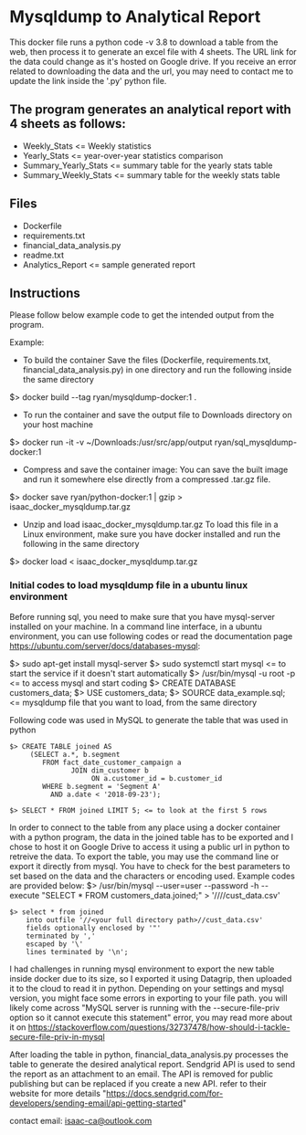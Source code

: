 # Mysqldump to Analytical Report
This docker file runs a python code -v 3.8 to download a table from the web, then process it to generate an excel file with 4 sheets. The URL link for the data could change as it's hosted on Google drive. If you receive an error related to downloading the data and the url, you may need to contact me to update the link inside the '.py' python file.

## The program generates an analytical report with 4 sheets as follows:
- Weekly_Stats <= Weekly statistics
- Yearly_Stats <= year-over-year statistics comparison
- Summary_Yearly_Stats <= summary table for the yearly stats table
- Summary_Weekly_Stats <= summary table for the weekly stats table

## Files
- Dockerfile
- requirements.txt
- financial_data_analysis.py
- readme.txt
- Analytics_Report <= sample generated report


## Instructions
Please follow below example code to get the intended output from the program.

Example:
- To build the container
Save the files (Dockerfile, requirements.txt, financial_data_analysis.py) in one directory and run the following inside the same directory

$> docker build --tag ryan/mysqldump-docker:1 .

- To run the container and save the output file to Downloads directory on your host machine

$> docker run -it -v ~/Downloads:/usr/src/app/output ryan/sql_mysqldump-docker:1

- Compress and save the container image:
You can save the built image and run it somewhere else directly from a compressed .tar.gz file.

$> docker save ryan/python-docker:1 | gzip > isaac_docker_mysqldump.tar.gz

- Unzip and load isaac_docker_mysqldump.tar.gz
To load this file in a Linux environment, make sure you have docker installed and run the following in the same directory

$> docker load < isaac_docker_mysqldump.tar.gz

### Initial codes to load mysqldump file in a ubuntu linux environment
Before running sql, you need to make sure that you have mysql-server installed on your machine. In a command line interface, in a ubuntu environment, you can use following codes or read the documentation page https://ubuntu.com/server/docs/databases-mysql:

$> sudo apt-get install mysql-server
$> sudo systemctl start mysql <= to start the service if it doesn't start automatically
$> /usr/bin/mysql -u root -p <= to access mysql and start coding
	$> CREATE DATABASE customers_data;
	$> USE customers_data;
	$> SOURCE data_example.sql; <= mysqldump file that you want to load, from the same directory


 Following code was used in MySQL to generate the table that was used in python

	$> CREATE TABLE joined AS
	     (SELECT a.*, b.segment
      		FROM fact_date_customer_campaign a
        	       JOIN dim_customer b
        	            ON a.customer_id = b.customer_id
      		WHERE b.segment = 'Segment A'
      		  AND a.date < '2018-09-23');

	$> SELECT * FROM joined LIMIT 5; <= to look at the first 5 rows


In order to connect to the table from any place using a docker container with a python program, the data in the joined table has to be exported and I chose to host it on Google Drive to access it using a public url in python to retreive the data.  To export the table, you may use the command line or export it directly from mysql. You have to check for the best parameters to set based on the data and the characters or encoding used. Example codes are provided below:
$> /usr/bin/mysql --user=user --password -h <localhost> --execute "SELECT * FROM customers_data.joined;" > '//<your full directory path>//cust_data.csv'
	
	$> select * from joined
		into outfile '//<your full directory path>//cust_data.csv'
		fields optionally enclosed by '"'
		terminated by ',' 
		escaped by '\' 
		lines terminated by '\n';	
		
I had challenges in running mysql environment to export the new table inside docker due to its size, so I exported it using Datagrip, then uploaded it to the cloud to read it in python. 
Depending on your settings and mysql version, you might face some errors in exporting to your file path. you will likely come across "MySQL server is running with the --secure-file-priv option so it cannot execute this statement"  error, you may read more about it on https://stackoverflow.com/questions/32737478/how-should-i-tackle-secure-file-priv-in-mysql

After loading the table in python, financial_data_analysis.py processes the table to generate the desired analytical report. Sendgrid API is used to send the report as an attachment to an email. The API is removed for public publishing but can be replaced if you create a new API. refer to their website for more details "https://docs.sendgrid.com/for-developers/sending-email/api-getting-started"



contact email: isaac-ca@outlook.com
